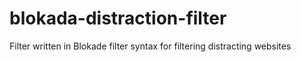 # blokada-distraction-filter
Filter written in Blokade filter syntax for filtering distracting websites
